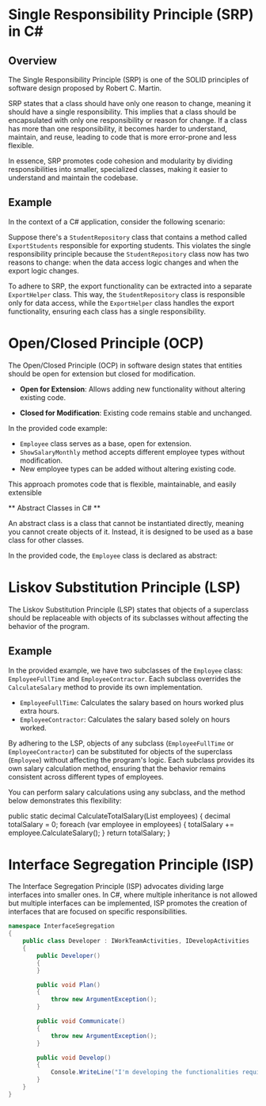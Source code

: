 # Single Responsibility Principle (SRP) in C#

## Overview
The Single Responsibility Principle (SRP) is one of the SOLID principles of software design proposed by Robert C. Martin. 

SRP states that a class should have only one reason to change, meaning it should have a single responsibility. This implies that a class should be encapsulated with only one responsibility or reason for change. If a class has more than one responsibility, it becomes harder to understand, maintain, and reuse, leading to code that is more error-prone and less flexible.

In essence, SRP promotes code cohesion and modularity by dividing responsibilities into smaller, specialized classes, making it easier to understand and maintain the codebase.

## Example
In the context of a C# application, consider the following scenario:

Suppose there's a `StudentRepository` class that contains a method called `ExportStudents` responsible for exporting students. This violates the single responsibility principle because the `StudentRepository` class now has two reasons to change: when the data access logic changes and when the export logic changes.

To adhere to SRP, the export functionality can be extracted into a separate `ExportHelper` class. This way, the `StudentRepository` class is responsible only for data access, while the `ExportHelper` class handles the export functionality, ensuring each class has a single responsibility.



# Open/Closed Principle (OCP)

The Open/Closed Principle (OCP) in software design states that entities should be open for extension but closed for modification.

- **Open for Extension**: Allows adding new functionality without altering existing code.
  
- **Closed for Modification**: Existing code remains stable and unchanged.

In the provided code example:
- `Employee` class serves as a base, open for extension.
- `ShowSalaryMonthly` method accepts different employee types without modification.
- New employee types can be added without altering existing code.

This approach promotes code that is flexible, maintainable, and easily extensible


** Abstract Classes in C# **

An abstract class is a class that cannot be instantiated directly, meaning you cannot create objects of it. Instead, it is designed to be used as a base class for other classes. 

In the provided code, the `Employee` class is declared as abstract:



# Liskov Substitution Principle (LSP)

The Liskov Substitution Principle (LSP) states that objects of a superclass should be replaceable with objects of its subclasses without affecting the behavior of the program.

## Example

In the provided example, we have two subclasses of the `Employee` class: `EmployeeFullTime` and `EmployeeContractor`. Each subclass overrides the `CalculateSalary` method to provide its own implementation.

- `EmployeeFullTime`: Calculates the salary based on hours worked plus extra hours.
- `EmployeeContractor`: Calculates the salary based solely on hours worked.

By adhering to the LSP, objects of any subclass (`EmployeeFullTime` or `EmployeeContractor`) can be substituted for objects of the superclass (`Employee`) without affecting the program's logic. Each subclass provides its own salary calculation method, ensuring that the behavior remains consistent across different types of employees.


You can perform salary calculations using any subclass, and the method below demonstrates this flexibility:


public static decimal CalculateTotalSalary(List<Employee> employees)
{
    decimal totalSalary = 0;
    foreach (var employee in employees)
    {
        totalSalary += employee.CalculateSalary();
    }
    return totalSalary;
}

# Interface Segregation Principle (ISP)

The Interface Segregation Principle (ISP) advocates dividing large interfaces into smaller ones. In C#, where multiple inheritance is not allowed but multiple interfaces can be implemented, ISP promotes the creation of interfaces that are focused on specific responsibilities.

```csharp
namespace InterfaceSegregation
{
    public class Developer : IWorkTeamActivities, IDevelopActivities
    {
        public Developer()
        {
        }

        public void Plan() 
        {
            throw new ArgumentException();
        }

        public void Communicate() 
        {
            throw new ArgumentException();
        }

        public void Develop() 
        {
            Console.WriteLine("I'm developing the functionalities required");
        }
    }
}
```

